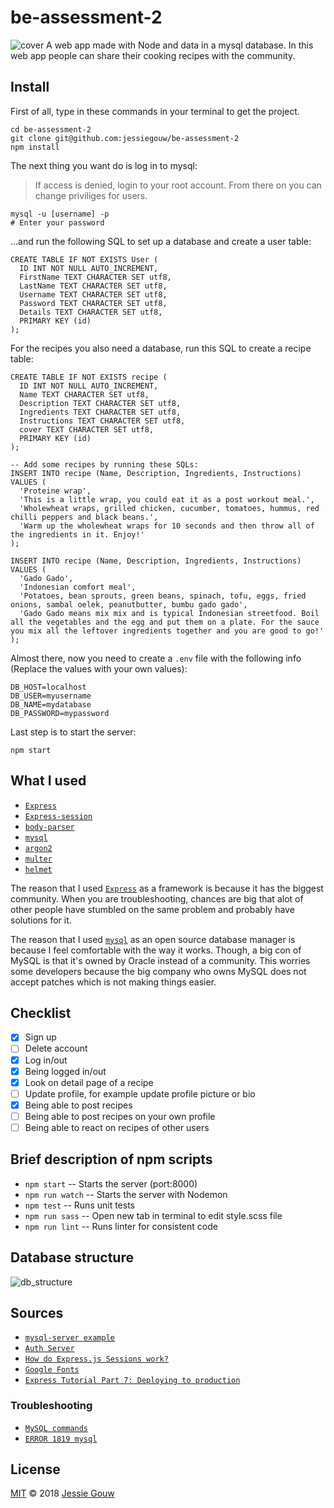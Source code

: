 # be-assessment-2
![cover](https://github.com/jessiegouw/be-assessment-2/blob/master/cookingsite.png)
A web app made with Node and data in a mysql database.
In this web app people can share their cooking recipes with the community.

## Install
First of all, type in these commands in your terminal to get the project.
```shell
cd be-assessment-2
git clone git@github.com:jessiegouw/be-assessment-2
npm install
```

The next thing you want do is log in to mysql:
>If access is denied, login to your root account. From there on you can change priviliges for users.

```shell
mysql -u [username] -p
# Enter your password
```

…and run the following SQL to set up a database and create a user table:
```shell
CREATE TABLE IF NOT EXISTS User (
  ID INT NOT NULL AUTO_INCREMENT,
  FirstName TEXT CHARACTER SET utf8,
  LastName TEXT CHARACTER SET utf8,
  Username TEXT CHARACTER SET utf8,
  Password TEXT CHARACTER SET utf8,
  Details TEXT CHARACTER SET utf8,
  PRIMARY KEY (id)
);
```

For the recipes you also need a database, run this SQL to create a recipe table:
```shell
CREATE TABLE IF NOT EXISTS recipe (
  ID INT NOT NULL AUTO_INCREMENT,
  Name TEXT CHARACTER SET utf8,
  Description TEXT CHARACTER SET utf8,
  Ingredients TEXT CHARACTER SET utf8,
  Instructions TEXT CHARACTER SET utf8,
  cover TEXT CHARACTER SET utf8,
  PRIMARY KEY (id)
);

-- Add some recipes by running these SQLs:
INSERT INTO recipe (Name, Description, Ingredients, Instructions) VALUES (
  'Proteine wrap',
  'This is a little wrap, you could eat it as a post workout meal.',
  'Wholewheat wraps, grilled chicken, cucumber, tomatoes, hummus, red chilli peppers and black beans.',
  'Warm up the wholewheat wraps for 10 seconds and then throw all of the ingredients in it. Enjoy!'
);

INSERT INTO recipe (Name, Description, Ingredients, Instructions) VALUES (
  'Gado Gado',
  'Indonesian comfort meal',
  'Potatoes, bean sprouts, green beans, spinach, tofu, eggs, fried onions, sambal oelek, peanutbutter, bumbu gado gado',
  'Gado Gado means mix mix and is typical Indonesian streetfood. Boil all the vegetables and the egg and put them on a plate. For the sauce you mix all the leftover ingredients together and you are good to go!'
);
```

Almost there, now you need to create a `.env` file with the following info (Replace the values with your own values):

```env
DB_HOST=localhost
DB_USER=myusername
DB_NAME=mydatabase
DB_PASSWORD=mypassword
```

Last step is to start the server:
```shell
npm start
```
## What I used
* [`Express`](https://www.npmjs.com/package/express)
* [`Express-session`](https://www.npmjs.com/package/express-session)
* [`body-parser`](https://www.npmjs.com/package/body-parser)
* [`mysql`](https://www.npmjs.com/package/mysql)
* [`argon2`](https://www.npmjs.com/package/argon2)
* [`multer`](https://www.npmjs.com/package/multer)
* [`helmet`](https://www.npmjs.com/package/helmet)

The reason that I used [`Express`](https://www.npmjs.com/package/express) as a framework is because it has the biggest community. When you are troubleshooting, chances are big that alot of other people have stumbled on the same problem and probably have solutions for it.

The reason that I used [`mysql`](https://www.npmjs.com/package/mysql) as an open source database manager is because I feel comfortable with the way it works. Though, a big con of MySQL is that it's owned by Oracle instead of a community. This worries some developers because the big company who owns MySQL does not accept patches which is not making things easier.

## Checklist
- [x] Sign up
- [ ] Delete account
- [x] Log in/out
- [x] Being logged in/out
- [x] Look on detail page of a recipe
- [ ] Update profile, for example update profile picture or bio
- [x] Being able to post recipes
- [ ] Being able to post recipes on your own profile
- [ ] Being able to react on recipes of other users

## Brief description of npm scripts
* `npm start` -- Starts the server (port:8000)
* `npm run watch` -- Starts the server with Nodemon
* `npm test` -- Runs unit tests
* `npm run sass` -- Open new tab in terminal to edit style.scss file
* `npm run lint` -- Runs linter for consistent code

## Database structure
![db_structure](https://github.com/jessiegouw/be-assessment-2/blob/master/dbstructure.png)

## Sources
* [`mysql-server example`](https://github.com/cmda-be/course-17-18/tree/master/examples/mysql-server)
* [`Auth Server`](https://github.com/cmda-be/course-17-18/tree/master/examples/auth-server)
* [`How do Express.js Sessions work?`](https://nodewebapps.com/2017/06/18/how-do-nodejs-sessions-work/)
* [`Google Fonts`](https://fonts.google.com/specimen/Open+Sans?selection.family=Cabin+Sketch|Open+Sans:400,700)
* [`Express Tutorial Part 7: Deploying to production`](https://developer.mozilla.org/en-US/docs/Learn/Server-side/Express_Nodejs/deployment)

### Troubleshooting
* [`MySQL commands`](https://gist.github.com/hofmannsven/9164408)
* [`ERROR 1819 mysql`](https://www.youtube.com/watch?v=XGHZRC94-_M&feature=youtu.be)

## License
[MIT](https://github.com/jessiegouw/package/blob/master/LICENSE) © 2018 [Jessie Gouw](https://github.com/jessiegouw)

